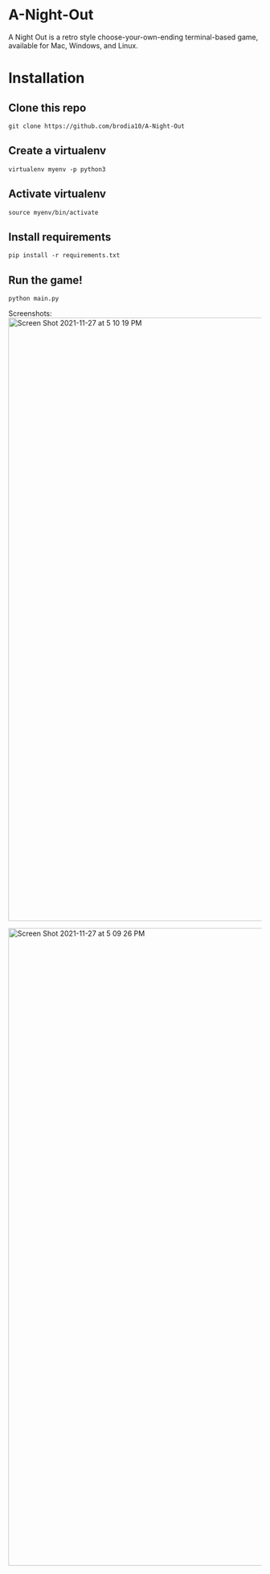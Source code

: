 # A-Night-Out

A Night Out is a retro style choose-your-own-ending terminal-based game, available for Mac, Windows, and Linux.

# Installation

## Clone this repo <br />
`git clone https://github.com/brodia10/A-Night-Out`

## Create a virtualenv <br />
`virtualenv myenv -p python3`

## Activate virtualenv <br />
`source myenv/bin/activate`

## Install requirements <br />
`pip install -r requirements.txt`

## Run the game! <br />
`python main.py`

Screenshots:
<img width="1201" alt="Screen Shot 2021-11-27 at 5 10 19 PM" src="https://user-images.githubusercontent.com/29584063/143722040-07dca936-1637-4dea-8014-7d39ebd0f5db.png">


<img width="1269" alt="Screen Shot 2021-11-27 at 5 09 26 PM" src="https://user-images.githubusercontent.com/29584063/143722202-2583705d-8080-4dc5-af9a-313d11583d9c.png">
